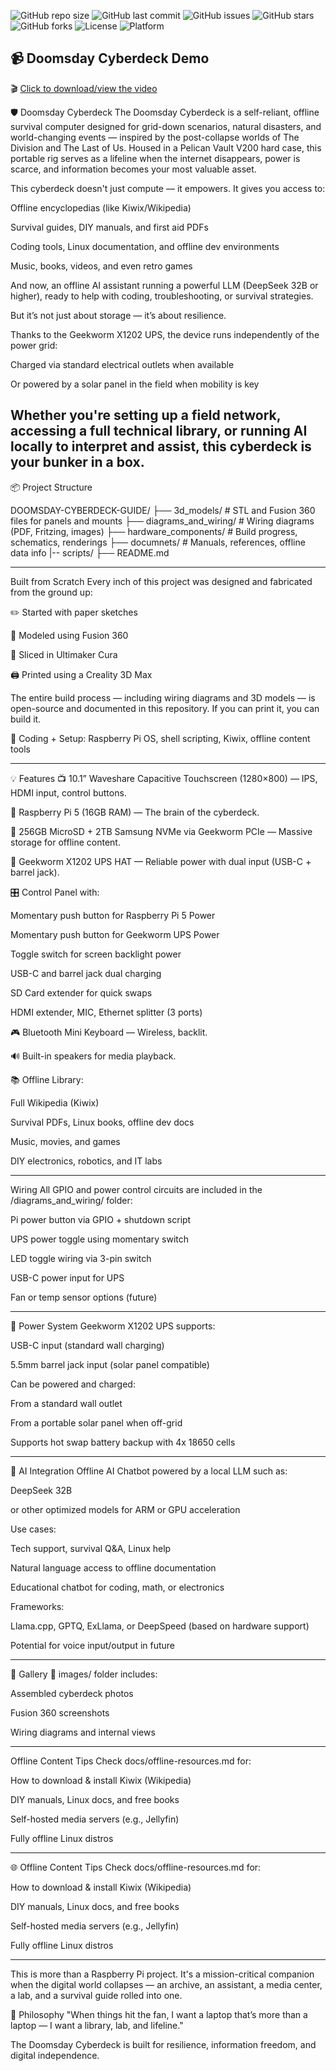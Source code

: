 ![GitHub repo size](https://img.shields.io/github/repo-size/EzioDEVio/Doomsday-Cyberdeck)
![GitHub last commit](https://img.shields.io/github/last-commit/EzioDEVio/Doomsday-Cyberdeck)
![GitHub issues](https://img.shields.io/github/issues/EzioDEVio/Doomsday-Cyberdeck)
![GitHub stars](https://img.shields.io/github/stars/EzioDEVio/Doomsday-Cyberdeck?style=social)
![GitHub forks](https://img.shields.io/github/forks/EzioDEVio/Doomsday-Cyberdeck?style=social)
![License](https://img.shields.io/github/license/EzioDEVio/Doomsday-Cyberdeck)
![Platform](https://img.shields.io/badge/platform-Raspberry%20Pi-red?logo=raspberrypi)


## 📹 Doomsday Cyberdeck Demo


🎬 [Click to download/view the video](diagrams_and_wiring/Doomsday-cyberdeck.mp4)


🛡️ Doomsday Cyberdeck
The Doomsday Cyberdeck is a self-reliant, offline survival computer designed for grid-down scenarios, natural disasters, and world-changing events — inspired by the post-collapse worlds of The Division and The Last of Us. Housed in a Pelican Vault V200 hard case, this portable rig serves as a lifeline when the internet disappears, power is scarce, and information becomes your most valuable asset.

This cyberdeck doesn't just compute — it empowers. It gives you access to:

Offline encyclopedias (like Kiwix/Wikipedia)

Survival guides, DIY manuals, and first aid PDFs

Coding tools, Linux documentation, and offline dev environments

Music, books, videos, and even retro games

And now, an offline AI assistant running a powerful LLM (DeepSeek 32B or higher), ready to help with coding, troubleshooting, or survival strategies.

But it’s not just about storage — it’s about resilience.

Thanks to the Geekworm X1202 UPS, the device runs independently of the power grid:

Charged via standard electrical outlets when available

Or powered by a solar panel in the field when mobility is key

Whether you're setting up a field network, accessing a full technical library, or running AI locally to interpret and assist, this cyberdeck is your bunker in a box.
---
📦 Project Structure

DOOMSDAY-CYBERDECK-GUIDE/
├── 3d_models/           # STL and Fusion 360 files for panels and mounts
├── diagrams_and_wiring/              # Wiring diagrams (PDF, Fritzing, images)
├── hardware_components/              # Build progress, schematics, renderings
├── documnets/                # Manuals, references, offline data info
|-- scripts/
├── README.md

---
Built from Scratch
Every inch of this project was designed and fabricated from the ground up:

✏️ Started with paper sketches

🧩 Modeled using Fusion 360

🧱 Sliced in Ultimaker Cura

🖨️ Printed using a Creality 3D Max

The entire build process — including wiring diagrams and 3D models — is open-source and documented in this repository. If you can print it, you can build it.

🧠 Coding + Setup: Raspberry Pi OS, shell scripting, Kiwix, offline content tools

---
💡 Features
📺 10.1” Waveshare Capacitive Touchscreen (1280×800) — IPS, HDMI input, control buttons.

🧠 Raspberry Pi 5 (16GB RAM) — The brain of the cyberdeck.

💾 256GB MicroSD + 2TB Samsung NVMe via Geekworm PCIe — Massive storage for offline content.

🔋 Geekworm X1202 UPS HAT — Reliable power with dual input (USB-C + barrel jack).

🎛️ Control Panel with:

Momentary push button for Raspberry Pi 5 Power

Momentary push button for Geekworm UPS Power

Toggle switch for screen backlight power

USB-C and barrel jack dual charging

SD Card extender for quick swaps

HDMI extender, MIC, Ethernet splitter (3 ports)

🎮 Bluetooth Mini Keyboard — Wireless, backlit.

🔊 Built-in speakers for media playback.

📚 Offline Library:

Full Wikipedia (Kiwix)

Survival PDFs, Linux books, offline dev docs

Music, movies, and games

DIY electronics, robotics, and IT labs

---

 Wiring
All GPIO and power control circuits are included in the /diagrams_and_wiring/ folder:

Pi power button via GPIO + shutdown script

UPS power toggle using momentary switch

LED toggle wiring via 3-pin switch

USB-C power input for UPS

Fan or temp sensor options (future)

---
🔋 Power System
Geekworm X1202 UPS supports:

USB-C input (standard wall charging)

5.5mm barrel jack input (solar panel compatible)

Can be powered and charged:

From a standard wall outlet

From a portable solar panel when off-grid

Supports hot swap battery backup with 4x 18650 cells

---

🧠 AI Integration
Offline AI Chatbot powered by a local LLM such as:

DeepSeek 32B

or other optimized models for ARM or GPU acceleration

Use cases:

Tech support, survival Q&A, Linux help

Natural language access to offline documentation

Educational chatbot for coding, math, or electronics

Frameworks:

Llama.cpp, GPTQ, ExLlama, or DeepSpeed (based on hardware support)

Potential for voice input/output in future

---
📸 Gallery
📂 images/ folder includes:

Assembled cyberdeck photos

Fusion 360 screenshots

Wiring diagrams and internal views

---

 Offline Content Tips
Check docs/offline-resources.md for:

How to download & install Kiwix (Wikipedia)

DIY manuals, Linux docs, and free books

Self-hosted media servers (e.g., Jellyfin)

Fully offline Linux distros

---

🌐 Offline Content Tips
Check docs/offline-resources.md for:

How to download & install Kiwix (Wikipedia)

DIY manuals, Linux docs, and free books

Self-hosted media servers (e.g., Jellyfin)

Fully offline Linux distros

---
This is more than a Raspberry Pi project. It's a mission-critical companion when the digital world collapses — an archive, an assistant, a media center, a lab, and a survival guide rolled into one.


🧠 Philosophy
"When things hit the fan, I want a laptop that’s more than a laptop — I want a library, lab, and lifeline."

The Doomsday Cyberdeck is built for resilience, information freedom, and digital independence.

